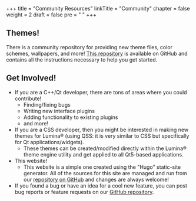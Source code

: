 +++
title = "Community Resources"
linkTitle = "Community"
chapter = false
weight = 2
draft = false
pre = "<i class='fa fa-users'></i>	"
+++

## Themes!
There is a community repository for providing new theme files, color schemes, wallpapers, and more!
[This repository](https://github.com/lumina-desktop/lumina-themes) is available on GitHub and contains all the instructions necessary to help you get started.
 
## Get Involved!
* If you are a C++/Qt developer, there are tons of areas where you could contribute! 
   * Finding/fixing bugs
   * Writing new interface plugins
   * Adding functionality to existing plugins
   * and more!
* If you are a CSS developer, then you might be interested in making new themes for Lumina® (using QSS: it is very similar to CSS but specifically for Qt applications/widgets). 
   * These themes can be created/modified directly within the Lumina® theme engine utility and get applied to all Qt5-based applications.
* This website!
   * This website is a simple one created using the "Hugo" static-site generator. All of the sources for this site are managed and run from our [repository on GitHub](https://github.com/lumina-desktop/lumina-desktop.github.io) and changes are always welcome!
* If you found a bug or have an idea for a cool new feature, you can post bug reports or feature requests on our [GitHub repository](https://github.com/lumina-desktop/lumina).
